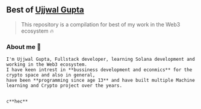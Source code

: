 ## Best of [Ujjwal Gupta](https://twitter.com/ujjwalgupta49)<br/>
> This repository is a compilation for best of my work in the Web3 ecosystem 🔥

### About me 🤙
    I'm Ujjwal Gupta, Fullstack developer, learning Solana development and working in the Web3 ecosystem.
    I have keen intrest in **bussiness development and econmics** for the crypto space and also in general,
    have been **programming since age 13** and have built multiple Machine learning and Crypto project over the years.
    
    
    c**hec**
    
  
